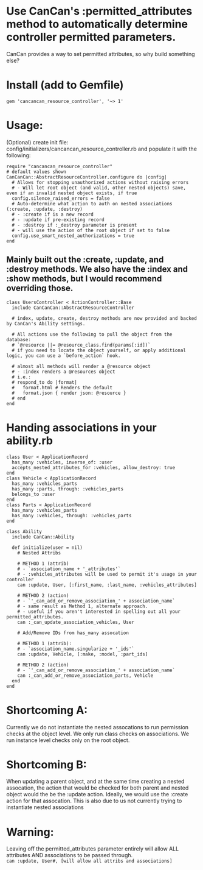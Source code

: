 # Use CanCan's :permitted_attributes method to automatically determine controller permitted parameters.
CanCan provides a way to set permitted attributes, so why build something else?

# Install (add to Gemfile)
```
gem 'cancancan_resource_controller', '~> 1'
```

# Usage:
(Optional) create init file: config/initializers/cancancan_resource_controller.rb and populate it with the following:

```
require "cancancan_resource_controller"
# default values shown
CanCanCan::AbstractResourceController.configure do |config|
  # Allows for stopping unauthorized actions without raising errors
  # - Will let root object (and valid, other nested objects) save, even if an invalid nested object exists, if true
  config.silence_raised_errors = false
  # Auto-determine what action to auth on nested associations (:create, :update, :destroy)
  # - :create if is a new record
  # - :update if pre-existing record
  # - :destroy if :_destroy parameter is present
  # - will use the action of the root object if set to false
  config.use_smart_nested_authorizations = true
end
```

## Mainly built out the :create, :update, and :destroy methods. We also have the :index and :show methods, but I would recommend overriding those.
```
class UsersController < ActionController::Base
  include CanCanCan::AbstractResourceController

  # index, update, create, destroy methods are now provided and backed by CanCan's Ability settings.

  # All actions use the following to pull the object from the database:
  # `@resource ||= @resource_class.find(params[:id])`
  # if you need to locate the object yourself, or apply additional logic, you can use a `before_action` hook.

  # almost all methods will render a @resource object
  # - :index renders a @resources object
  # i.e.:
  # respond_to do |format|
  #   format.html # Renders the default
  #   format.json { render json: @resource }
  # end
end
```

# Handing associations in your ability.rb
```
class User < ApplicationRecord
  has_many :vehicles, inverse_of: :user
  accepts_nested_attributes_for :vehicles, allow_destroy: true
end
class Vehicle < ApplicationRecord
  has_many :vehicles_parts
  has_many :parts, through: :vehicles_parts
  belongs_to :user
end
class Parts < ApplicationRecord
  has_many :vehicles_parts
  has_many :vehicles, through: :vehicles_parts
end

class Ability
  include CanCan::Ability

  def initialize(user = nil)
    # Nested Attribs

    # METHOD 1 (attrib)
    # - `association_name + '_attributes'`
    # - :vehicles_attributes will be used to permit it's usage in your controller
    can :update, User, [:first_name, :last_name, :vehicles_attributes]

    # METHOD 2 (action)
    # - `'_can_add_or_remove_association_' + association_name`
    # - same result as Method 1, alternate approach.
    # - useful if you aren't interested in spelling out all your permitted_attributes.
    can :_can_update_association_vehicles, User

    # Add/Remove IDs from has_many assocation

    # METHOD 1 (attrib):
    # - `association_name.singularize + '_ids'`
    can :update, Vehicle, [:make, :model, :part_ids]

    # METHOD 2 (action)
    # - `'_can_add_or_remove_association_' + association_name`
    can :_can_add_or_remove_association_parts, Vehicle
  end
end
```


# Shortcoming A:
Currently we do not instantiate the nested assocations to run permission checks at the object level. We only run class checks on associations. We run instance level checks only on the root object.

# Shortcoming B:
When updating a parent object, and at the same time creating a nested assocation, the action that would be checked for both parent and nested object would the be the :update action. Ideally, we would use the :create action for that assocation. This is also due to us not currently trying to instantiate nested associations

# Warning:
Leaving off the permitted_attributes parameter entirely will allow ALL attributes AND associations to be passed through.  
`can :update, User#, [will allow all attribs and associations]`
